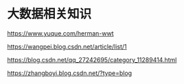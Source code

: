 # 大数据相关知识

https://www.yuque.com/herman-wwt

https://wangpei.blog.csdn.net/article/list/1

https://blog.csdn.net/qq_27242695/category_11289414.html

https://zhangboyi.blog.csdn.net/?type=blog
